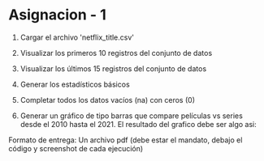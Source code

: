 # Asignacion - 1

1. Cargar el archivo 'netflix_title.csv'

2. Visualizar los primeros 10 registros del conjunto de datos

3. Visualizar los últimos 15 registros del conjunto de datos

4. Generar los estadísticos básicos

5. Completar todos los datos vacíos (na) con ceros (0)

6. Generar un gráfico de tipo barras que compare películas vs series desde el 2010 hasta el 2021. El resultado del grafico debe ser algo asi:



Formato de entrega: Un archivo pdf (debe estar el mandato, debajo el código y screenshot de cada ejecución)
